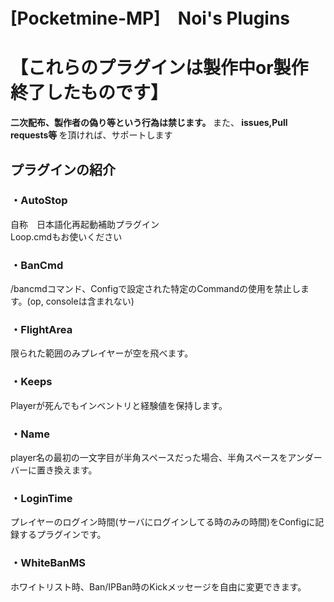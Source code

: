 # [Pocketmine-MP]　Noi's Plugins
# 【これらのプラグインは製作中or製作終了したものです】
<b> 二次配布、製作者の偽り等という行為は禁じます。 </b>
また、<b> issues,Pull requests等 </b>を頂ければ、サポートします

## プラグインの紹介
### ・AutoStop
自称　日本語化再起動補助プラグイン <br>
Loop.cmdもお使いください

### ・BanCmd
/bancmdコマンド、Configで設定された特定のCommandの使用を禁止します。(op, consoleは含まれない)

### ・FlightArea
限られた範囲のみプレイヤーが空を飛べます。

### ・Keeps
Playerが死んでもインベントリと経験値を保持します。

### ・Name
player名の最初の一文字目が半角スペースだった場合、半角スペースをアンダーバーに置き換えます。

### ・LoginTime
プレイヤーのログイン時間(サーバにログインしてる時のみの時間)をConfigに記録するプラグインです。

### ・WhiteBanMS
ホワイトリスト時、Ban/IPBan時のKickメッセージを自由に変更できます。
